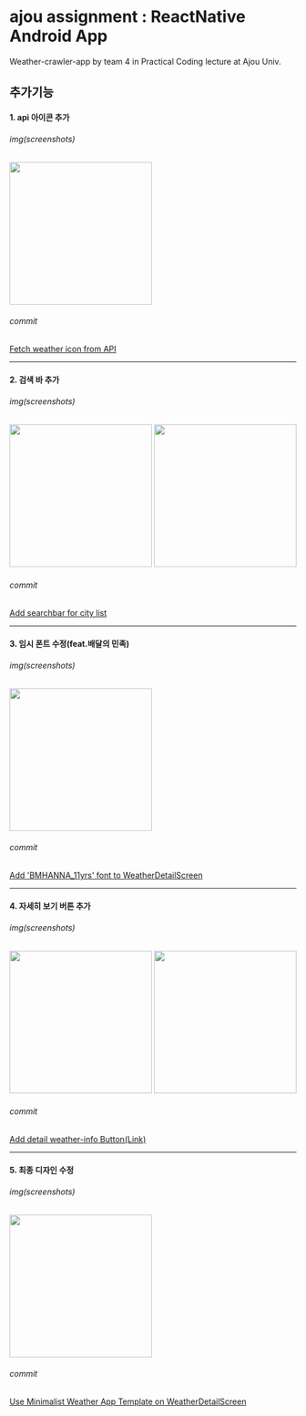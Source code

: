 # ajou assignment : ReactNative Android App   
Weather-crawler-app by team 4 in Practical Coding lecture at Ajou Univ.  

## 추가기능  
#### 1. api 아이콘 추가  
###### img(screenshots)  

<img src="./imgs/1.png" width="250">  

###### commit  
[Fetch weather icon from API](https://github.com/practical-coding-team-4/weather-crawler-app/commit/989f91961f0b895c12977c9c5eae486c7c6877ce)  
  
* * *  
  
#### 2. 검색 바 추가  
###### img(screenshots)  
<img src="./imgs/2-1.png" width="250">
<img src="./imgs/2-2.png" width="250">  

###### commit  
[Add searchbar for city list](https://github.com/practical-coding-team-4/weather-crawler-app/commit/2a4d738216b222dffe345cf86ebba00cded1359e)  
  
* * *  
  
#### 3. 임시 폰트 수정(feat.배달의 민족)  
###### img(screenshots)  
<img src="./imgs/3.png" width="250">  

###### commit  
[Add 'BMHANNA_11yrs' font to WeatherDetailScreen](https://github.com/practical-coding-team-4/weather-crawler-app/commit/444973a75059feb2d5a6b59b53af65c89d9d0db3)  
  
* * *  
  
#### 4. 자세히 보기 버튼 추가  
###### img(screenshots)  
<img src="./imgs/4-1.png" width="250">
<img src="./imgs/4-2.png" width="250">  

###### commit  
[Add detail weather-info Button(Link)](https://github.com/practical-coding-team-4/weather-crawler-app/commit/eacd8b930cc044e84e36585b92fa8b361ceeda59)  
  
* * *  
  
#### 5. 최종 디자인 수정  
###### img(screenshots)  
<img src="./imgs/5.png" width="250">  

###### commit  
[Use Minimalist Weather App Template on WeatherDetailScreen](https://github.com/practical-coding-team-4/weather-crawler-app/commit/ae6a8fbc4049eb052881f2fd5f507f1ebd093362)  



